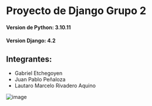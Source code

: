 # Proyecto de Django Grupo 2
#### Version de Python: 3.10.11
#### Version Django: 4.2
## Integrantes:
* Gabriel Etchegoyen
* Juan Pablo Peñaloza
* Lautaro Marcelo Rivadero Aquino

![image](https://github.com/juanpp97/proyecto-django/DER_administracion.png)
